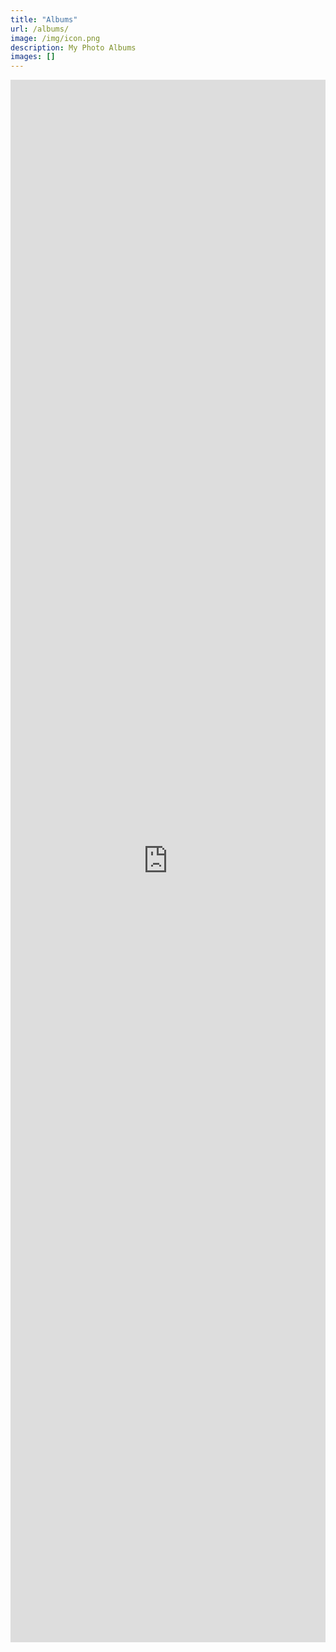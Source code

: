 ```yaml
---
title: "Albums"
url: /albums/
image: /img/icon.png
description: My Photo Albums
images: []
---
```


<iframe height=2500 width=100% src="https://www.xiaohongshu.com/user/profile/644a0966000000001002b32b" frameborder=0 allowfullscreen>
 </iframe>